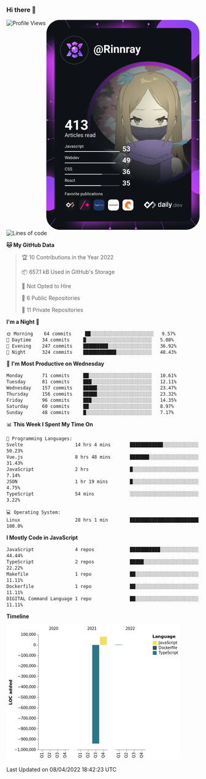 ### Hi there 👋

<div align="left">
 <a href="https://app.daily.dev/Rinnray">
   <img 
        align="right"
        src="https://github.com/Rinnray/Rinnray/blob/main/devcard.svg" 
        width="400" 
        alt="Rinnray's Dev Card"/>
 </a>
</div>




<!--START_SECTION:waka-->
![Profile Views](http://img.shields.io/badge/Profile%20Views-1-blue)

![Lines of code](https://img.shields.io/badge/From%20Hello%20World%20I%27ve%20Written--860%20Thousand%20lines%20of%20code-blue)

**🐱 My GitHub Data** 

> 🏆 10 Contributions in the Year 2022
 > 
> 📦 657.1 kB Used in GitHub's Storage 
 > 
> 🚫 Not Opted to Hire
 > 
> 📜 6 Public Repositories 
 > 
> 🔑 11 Private Repositories  
 > 
**I'm a Night 🦉** 

```text
🌞 Morning    64 commits     ██░░░░░░░░░░░░░░░░░░░░░░░   9.57% 
🌆 Daytime    34 commits     █░░░░░░░░░░░░░░░░░░░░░░░░   5.08% 
🌃 Evening    247 commits    █████████░░░░░░░░░░░░░░░░   36.92% 
🌙 Night      324 commits    ████████████░░░░░░░░░░░░░   48.43%

```
📅 **I'm Most Productive on Wednesday** 

```text
Monday       71 commits     ██░░░░░░░░░░░░░░░░░░░░░░░   10.61% 
Tuesday      81 commits     ███░░░░░░░░░░░░░░░░░░░░░░   12.11% 
Wednesday    157 commits    █████░░░░░░░░░░░░░░░░░░░░   23.47% 
Thursday     156 commits    █████░░░░░░░░░░░░░░░░░░░░   23.32% 
Friday       96 commits     ███░░░░░░░░░░░░░░░░░░░░░░   14.35% 
Saturday     60 commits     ██░░░░░░░░░░░░░░░░░░░░░░░   8.97% 
Sunday       48 commits     █░░░░░░░░░░░░░░░░░░░░░░░░   7.17%

```


📊 **This Week I Spent My Time On** 

```text
💬 Programming Languages: 
Svelte                   14 hrs 4 mins       ████████████░░░░░░░░░░░░░   50.23% 
Vue.js                   8 hrs 48 mins       ███████░░░░░░░░░░░░░░░░░░   31.43% 
JavaScript               2 hrs               █░░░░░░░░░░░░░░░░░░░░░░░░   7.14% 
JSON                     1 hr 19 mins        █░░░░░░░░░░░░░░░░░░░░░░░░   4.75% 
TypeScript               54 mins             ░░░░░░░░░░░░░░░░░░░░░░░░░   3.22%

💻 Operating System: 
Linux                    28 hrs 1 min        █████████████████████████   100.0%

```

**I Mostly Code in JavaScript** 

```text
JavaScript               4 repos             ███████████░░░░░░░░░░░░░░   44.44% 
TypeScript               2 repos             █████░░░░░░░░░░░░░░░░░░░░   22.22% 
Makefile                 1 repo              ██░░░░░░░░░░░░░░░░░░░░░░░   11.11% 
Dockerfile               1 repo              ██░░░░░░░░░░░░░░░░░░░░░░░   11.11% 
DIGITAL Command Language 1 repo              ██░░░░░░░░░░░░░░░░░░░░░░░   11.11%

```


**Timeline**

![Chart not found](https://raw.githubusercontent.com/Rinnray/Rinnray/main/charts/bar_graph.png) 


 Last Updated on 08/04/2022 18:42:23 UTC
<!--END_SECTION:waka-->


<!--
**Rinnray/Rinnray** is a ✨ _special_ ✨ repository because its `README.md` (this file) appears on your GitHub profile.

Here are some ideas to get you started:

- 🔭 I’m currently working on ...
- 🌱 I’m currently learning ...
- 👯 I’m looking to collaborate on ...
- 🤔 I’m looking for help with ...
- 💬 Ask me about ...
- 📫 How to reach me: ...
- 😄 Pronouns: ...
- ⚡ Fun fact: ...
-->
